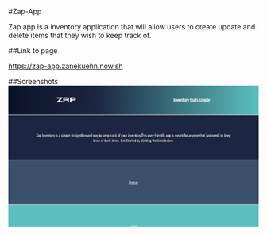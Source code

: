 #Zap-App

Zap app is a inventory application that will allow users to create update and delete items that they wish to keep track of.

##Link to page

https://zap-app.zanekuehn.now.sh

##Screenshots
![Alt text](./LandingPage.png?raw=true "Title")